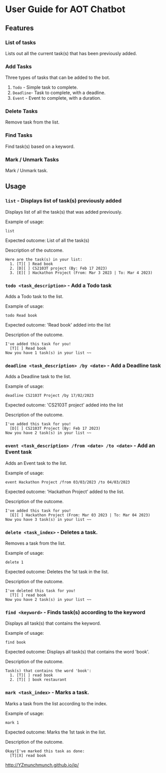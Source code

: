 # User Guide for AOT Chatbot

## Features 

### List of tasks

Lists out all the current task(s) that has been previously added.

### Add Tasks

Three types of tasks that can be added to the bot.
1.  `Todo` - Simple task to complete.
2. `Deadline`- Task to complete, with a deadline.
3. `Event` - Event to complete, with a duration.

### Delete Tasks

Remove task from the list.

### Find Tasks

Find task(s) based on a keyword.

### Mark / Unmark Tasks

Mark / Unmark task.


## Usage

### `list` - Displays list of task(s) previously added

Displays list of all the task(s) that was added previously.

Example of usage: 

`list`

Expected outcome: List of all the task(s)

Description of the outcome.

```
Here are the task(s) in your list:
  1. [T][ ] Read book
  2. [D][ ] CS2103T project (By: Feb 17 2023)
  3. [E][ ] Hackathon Project (From: Mar 3 2023 | To: Mar 4 2023)
```

### `todo <task_description>` - Add a Todo task

Adds a Todo task to the list.

Example of usage:

`todo Read book`

Expected outcome: 'Read book' added into the list

Description of the outcome.
```
I've added this task for you!
  [T][ ] Read book
Now you have 1 task(s) in your list ~~
```

### `deadline <task_description> /by <date>` - Add a Deadline task

Adds a Deadline task to the list.

Example of usage:

`deadline CS2103T Project /by 17/02/2023 `

Expected outcome: 'CS2103T project' added into the list

Description of the outcome.
```
I've added this task for you!
  [D][ ] CS2103T Project (By: Feb 17 2023)
Now you have 2 task(s) in your list ~~
```

### `event <task_description> /from <date> /to <date>` - Add an Event task

Adds an Event task to the list.

Example of usage:

`event Hackathon Project /from 03/03/2023 /to 04/03/2023`

Expected outcome: 'Hackathon Project' added to the list.

Description of the outcome.
```
I've added this task for you!
  [E][ ] Hackathon Project (From: Mar 03 2023 | To: Mar 04 2023)
Now you have 3 task(s) in your list ~~
```

### `delete <task_index>` - Deletes a task.

Removes a task from the list.

Example of usage:

`delete 1`

Expected outcome: Deletes the 1st task in the list.

Description of the outcome.
```
I've deleted this task for you!
  [T][ ] read book
Now you have 2 task(s) in your list ~~
```

### `find <keyword>` - Finds task(s) according to the keyword

Displays all task(s) that contains the keyword.

Example of usage:

`find book`

Expected outcome: Displays all task(s) that contains the word 'book'.

Description of the outcome.
```
Task(s) that contains the word 'book':
  1. [T][ ] read book
  2. [T][ ] book restaurant
```
### `mark <task_index>` - Marks a task.

Marks a task from the list according to the index.

Example of usage:

`mark 1`

Expected outcome: Marks the 1st task in the list.

Description of the outcome.
```
Okay!I've marked this task as done:
  [T][X] read book
```

http://YZmunchmunch.github.io/ip/ 